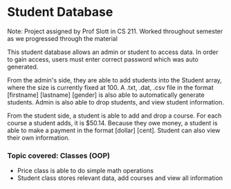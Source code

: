# Student Database 

Note: Project assigned by Prof Slott in CS 211. Worked throughout semester as we progressed through the material 

This student database allows an admin or student to access data. In order to gain access, users must enter correct password which was auto generated. 

From the admin's side, they are able to add students into the Student array, where the size is currently fixed at 100. A .txt, .dat, .csv file in the format [firstname] [lastname] [gender] is also able to automatically generate students. Admin is also able to drop students, and view student information.

From the student side, a student is able to add and drop a course. For each course a student adds, it is $50.14. Because they owe money, a student is able to make a payment in the format [dollar] [cent]. Student can also view their own information.

### Topic covered: Classes (OOP)
- Price class is able to do simple math operations
- Student class stores relevant data, add courses and view all information
